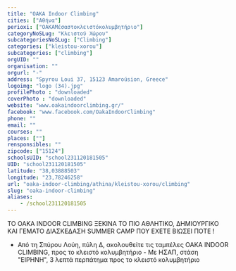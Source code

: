 ```yaml
---
title: "OAKA Indoor Climbing"
cities: ["Αθήνα"]
perioxi: ["ΟΑΚΑΜέσαστοκλειστόκολυμβητήριο"]
categoryNoSLug: "Κλειστού Χώρου"
subcategoriesNoSLug: ["Climbing"]
categories: ["kleistou-xorou"]
subcategories: ["climbing"]
orgUID: ""
organisation: ""
orgurl: "-"
address: "Spyrou Loui 37, 15123 Amaroúsion, Greece"
logoimg: "logo (34).jpg"
profilePhoto : "downloaded"
coverPhoto : "downloaded"
website: "www.oakaindoorclimbing.gr/"
facebook: "www.facebook.com/OakaIndoorClimbing"
phone: ""
email: ""
courses: ""
places: [""]
rensponsibles: ""
zipcode: ["15124"]
schoolsUID: "school231120181505"
UID: "school231120181505"
latitude: "38,03888503"
longitude: "23,78246258"
url: "oaka-indoor-climbing/athina/kleistou-xorou/climbing"
slug: "oaka-indoor-climbing"
aliases:
    - /school231120181505
---
```



ΤΟ ΟΑΚΑ INDOOR CLIMBING ΞΕΚΙΝΑ ΤΟ ΠΙΟ ΑΘΛΗΤΙΚΟ, ΔΗΜΙΟΥΡΓΙΚΟ ΚΑΙ ΓΕΜΑΤΟ ΔΙΑΣΚΕΔΑΣΗ SUMMER CAMP ΠΟΥ ΕΧΕΤΕ ΒΙΩΣΕΙ ΠΟΤΕ !

- Από τη Σπύρου Λούη, πύλη Δ, ακολουθείτε τις ταμπέλες OAKA INDOOR CLIMBING, προς το κλειστό κολυμβητήριο - Με ΗΣΑΠ, στάση &quot;ΕΙΡΗΝΗ&quot;, 3 λεπτά περπάτημα προς το κλειστό κολυμβητήριο